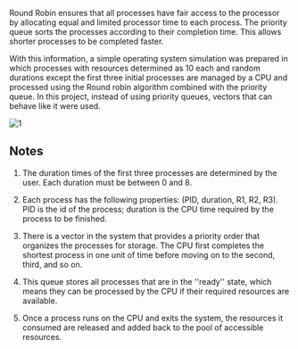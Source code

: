 Round Robin ensures that all processes have fair access to the processor by allocating equal and limited processor time to each process. The priority queue sorts the processes according to their completion time. This allows shorter processes to be completed faster.

With this information, a simple operating system simulation was prepared in which processes with resources determined as 10 each and random durations except the first three initial processes are managed by a CPU and processed using the Round robin algorithm combined with the priority queue. In this project, instead of using priority queues, vectors that can behave like it were used.


![1](https://github.com/YamurBirinci/Schedulling-and-Process-Management/assets/99952328/afbcfa0f-9b61-4b55-bfed-3a73ef98a1aa)

## Notes

1. The duration times of the first three processes are determined by the user. Each duration must be between 0 and 8.

2. Each process has the following properties: (PID, duration, R1, R2, R3). PID is the id of the process; duration is the CPU time required by the process to be finished.

3. There is a vector in the system that provides a priority order that organizes the processes for storage. The CPU first completes the shortest process in one unit of time before moving on to the second, third, and so on.

4. This queue stores all processes that are in the ''ready'' state, which means they can be processed by the CPU if their required resources are available.

5. Once a process runs on the CPU and exits the system, the resources it consumed are released and added back to the pool of accessible resources.
